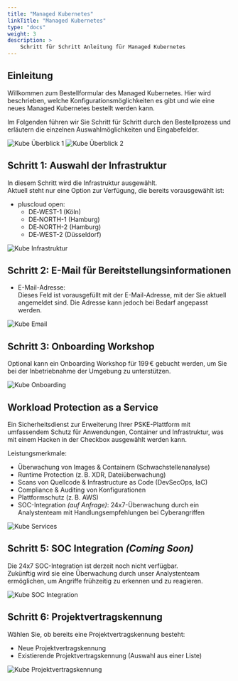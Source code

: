 ```yaml
---
title: "Managed Kubernetes"
linkTitle: "Managed Kubernetes"
type: "docs"
weight: 3
description: >
    Schritt für Schritt Anleitung für Managed Kubernetes
---
```


## Einleitung

Willkommen zum Bestellformular des Managed Kubernetes. Hier wird beschrieben, welche Konfigurationsmöglichkeiten es gibt und wie eine neues Managed Kubernetes bestellt werden kann.

Im Folgenden führen wir Sie Schritt für Schritt durch den Bestellprozess und erläutern die einzelnen Auswahlmöglichkeiten und Eingabefelder.

![Kube Überblick 1](../img/managed-kube-overview1.png)
![Kube Überblick 2](../img/managed-kube-overview2.png)

## Schritt 1: Auswahl der Infrastruktur

In diesem Schritt wird die Infrastruktur ausgewählt.  
Aktuell steht nur eine Option zur Verfügung, die bereits vorausgewählt ist:

- pluscloud open:
  - DE‑WEST-1 (Köln)  
  - DE‑NORTH-1 (Hamburg)  
  - DE‑NORTH-2 (Hamburg)  
  - DE‑WEST-2 (Düsseldorf)

![Kube Infrastruktur](../img/managed-kube-infrastructure.png)

## Schritt 2: E-Mail für Bereitstellungsinformationen

- E-Mail-Adresse:  
  Dieses Feld ist vorausgefüllt mit der E-Mail-Adresse, mit der Sie aktuell angemeldet sind. 
  Die Adresse kann jedoch bei Bedarf angepasst werden.

![Kube Email](../img/managed-kube-mail.png)

## Schritt 3: Onboarding Workshop

Optional kann ein Onboarding Workshop für 199 € gebucht werden, um Sie bei der Inbetriebnahme der Umgebung zu unterstützen.

![Kube Onboarding](../img/managed-kube-onboaring.png)

## Workload Protection as a Service

Ein Sicherheitsdienst zur Erweiterung Ihrer PSKE-Plattform mit umfassendem Schutz für Anwendungen, Container und Infrastruktur, was mit einem Hacken in der Checkbox ausgewählt werden kann.

Leistungsmerkmale:

- Überwachung von Images & Containern (Schwachstellenanalyse)  
- Runtime Protection (z. B. XDR, Dateiüberwachung)  
- Scans von Quellcode & Infrastructure as Code (DevSecOps, IaC)  
- Compliance & Auditing von Konfigurationen  
- Plattformschutz (z. B. AWS)  
- SOC-Integration *(auf Anfrage)*: 24x7-Überwachung durch ein Analystenteam mit Handlungsempfehlungen bei Cyberangriffen

![Kube Services](../img/managed-kube-services.png)

## Schritt 5: SOC Integration *(Coming Soon)*

Die 24x7 SOC-Integration ist derzeit noch nicht verfügbar.  
Zukünftig wird sie eine Überwachung durch unser Analystenteam ermöglichen, um Angriffe frühzeitig zu erkennen und zu reagieren.

![Kube SOC Integration](../img/managed-kube-soc.png)

## Schritt 6: Projektvertragskennung

Wählen Sie, ob bereits eine Projektvertragskennung besteht:

- Neue Projektvertragskennung  
- Existierende Projektvertragskennung (Auswahl aus einer Liste)

![Kube Projektvertragskennung](../img/managed-kube-existing-project.png)
